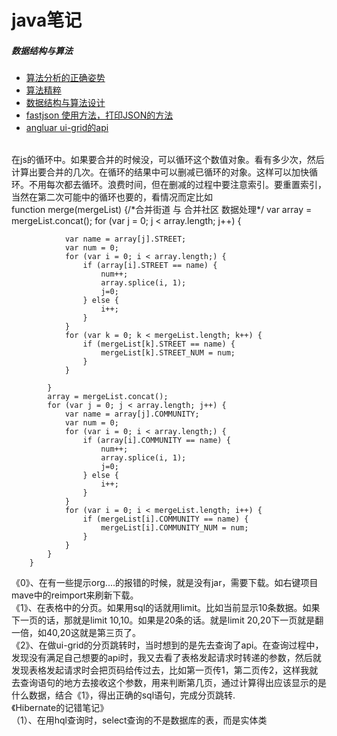 # java笔记
##### 数据结构与算法

* [算法分析的正确姿势](http://www.cnblogs.com/absfree/p/5464779.html)
* [算法精粹](https://www.gitbook.com/book/soulmachine/algorithm-essentials/details)
* [数据结构与算法设计](https://suanfa.herokuapp.com/0preface/)
* [fastjson 使用方法，打印JSON的方法](http://blog.csdn.net/zeuskingzb/article/details/17468079)
* [angluar ui-grid的api](http://ui-grid.info/docs/#/tutorial/214_pagination)
<br/>
在js的循环中。如果要合并的时候没，可以循环这个数值对象。看有多少次，然后计算出要合并的几次。在循环的结果中可以删减已循环的对象。这样可以加快循环。不用每次都去循环。浪费时间，但在删减的过程中要注意索引。要重置索引，当然在第二次可能中的循环也要的，看情况而定比如
<br/>
 function merge(mergeList) {/*合并街道 与 合并社区 数据处理*/
            var array = mergeList.concat();
           for (var j = 0; j < array.length; j++) {

                var name = array[j].STREET;
                var num = 0;
                for (var i = 0; i < array.length;) {
                    if (array[i].STREET == name) {
                        num++;
                        array.splice(i, 1);
                        j=0;
                    } else {
                        i++;
                    }
                }
                for (var k = 0; k < mergeList.length; k++) {
                    if (mergeList[k].STREET == name) {
                        mergeList[k].STREET_NUM = num;
                    }
                }

            }
            array = mergeList.concat();
            for (var j = 0; j < array.length; j++) {
                var name = array[j].COMMUNITY;
                var num = 0;
                for (var i = 0; i < array.length;) {
                    if (array[i].COMMUNITY == name) {
                        num++;
                        array.splice(i, 1);
                        j=0;
                    } else {
                        i++;
                    }
                }
                for (var i = 0; i < mergeList.length; i++) {
                    if (mergeList[i].COMMUNITY == name) {
                        mergeList[i].COMMUNITY_NUM = num;
                    }
                }
            }
        }


《0》、在有一些提示org....的报错的时候，就是没有jar，需要下载。如右键项目mave中的reimport来刷新下载。<br/>
《1》、在表格中的分页。如果用sql的话就用limit。比如当前显示10条数据。如果下一页的话，那就是limit 10,10。如果是20条的话。就是limit 20,20下一页就是翻一倍，如40,20这就是第三页了。<br/>
《2》、在做ui-grid的分页跳转时，当时想到的是先去查询了api。在查询过程中，发现没有满足自己想要的api时，我又去看了表格发起请求时转递的参数，然后就发现表格发起请求时会把页码给传过去，比如第一页传1，第二页传2，这样我就去查询语句的地方去接收这个参数，用来判断第几页，通过计算得出应该显示的是什么数据，结合《1》，得出正确的sql语句，完成分页跳转.<br/>
《Hibernate的记错笔记》<br/>
（1）、在用hql查询时，select查询的不是数据库的表，而是实体类
